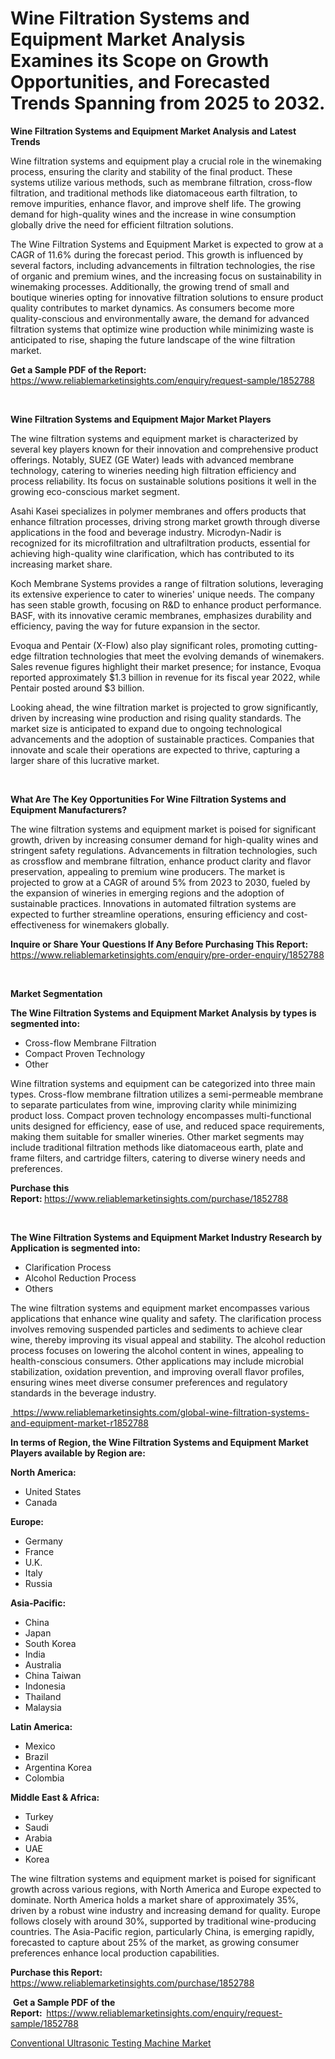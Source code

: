 <p><h1>Wine Filtration Systems and Equipment Market Analysis Examines its Scope on Growth Opportunities, and Forecasted Trends Spanning from 2025 to 2032.</h1></p><p><strong>Wine Filtration Systems and Equipment Market Analysis and Latest Trends</strong></p>
<p><p>Wine filtration systems and equipment play a crucial role in the winemaking process, ensuring the clarity and stability of the final product. These systems utilize various methods, such as membrane filtration, cross-flow filtration, and traditional methods like diatomaceous earth filtration, to remove impurities, enhance flavor, and improve shelf life. The growing demand for high-quality wines and the increase in wine consumption globally drive the need for efficient filtration solutions.</p><p>The Wine Filtration Systems and Equipment Market is expected to grow at a CAGR of 11.6% during the forecast period. This growth is influenced by several factors, including advancements in filtration technologies, the rise of organic and premium wines, and the increasing focus on sustainability in winemaking processes. Additionally, the growing trend of small and boutique wineries opting for innovative filtration solutions to ensure product quality contributes to market dynamics. As consumers become more quality-conscious and environmentally aware, the demand for advanced filtration systems that optimize wine production while minimizing waste is anticipated to rise, shaping the future landscape of the wine filtration market.</p></p>
<p><strong>Get a Sample PDF of the Report:&nbsp;</strong> <a href="https://www.reliablemarketinsights.com/enquiry/request-sample/1852788?utm_campaign=2535&utm_medium=2&utm_source=Github&utm_content=ia&utm_term=12042025&utm_id=wine-filtration-systems-and-equipment">https://www.reliablemarketinsights.com/enquiry/request-sample/1852788</a></p>
<p>&nbsp;</p>
<p><strong>Wine Filtration Systems and Equipment Major Market Players</strong></p>
<p><p>The wine filtration systems and equipment market is characterized by several key players known for their innovation and comprehensive product offerings. Notably, SUEZ (GE Water) leads with advanced membrane technology, catering to wineries needing high filtration efficiency and process reliability. Its focus on sustainable solutions positions it well in the growing eco-conscious market segment.</p><p>Asahi Kasei specializes in polymer membranes and offers products that enhance filtration processes, driving strong market growth through diverse applications in the food and beverage industry. Microdyn-Nadir is recognized for its microfiltration and ultrafiltration products, essential for achieving high-quality wine clarification, which has contributed to its increasing market share.</p><p>Koch Membrane Systems provides a range of filtration solutions, leveraging its extensive experience to cater to wineries' unique needs. The company has seen stable growth, focusing on R&D to enhance product performance. BASF, with its innovative ceramic membranes, emphasizes durability and efficiency, paving the way for future expansion in the sector.</p><p>Evoqua and Pentair (X-Flow) also play significant roles, promoting cutting-edge filtration technologies that meet the evolving demands of winemakers. Sales revenue figures highlight their market presence; for instance, Evoqua reported approximately $1.3 billion in revenue for its fiscal year 2022, while Pentair posted around $3 billion.</p><p>Looking ahead, the wine filtration market is projected to grow significantly, driven by increasing wine production and rising quality standards. The market size is anticipated to expand due to ongoing technological advancements and the adoption of sustainable practices. Companies that innovate and scale their operations are expected to thrive, capturing a larger share of this lucrative market.</p></p>
<p>&nbsp;</p>
<p><strong>What Are The Key Opportunities For Wine Filtration Systems and Equipment Manufacturers?</strong></p>
<p><p>The wine filtration systems and equipment market is poised for significant growth, driven by increasing consumer demand for high-quality wines and stringent safety regulations. Advancements in filtration technologies, such as crossflow and membrane filtration, enhance product clarity and flavor preservation, appealing to premium wine producers. The market is projected to grow at a CAGR of around 5% from 2023 to 2030, fueled by the expansion of wineries in emerging regions and the adoption of sustainable practices. Innovations in automated filtration systems are expected to further streamline operations, ensuring efficiency and cost-effectiveness for winemakers globally.</p></p>
<p><strong>Inquire or Share Your Questions If Any Before Purchasing This Report:</strong> <a href="https://www.reliablemarketinsights.com/enquiry/pre-order-enquiry/1852788?utm_campaign=2535&utm_medium=2&utm_source=Github&utm_content=ia&utm_term=12042025&utm_id=wine-filtration-systems-and-equipment">https://www.reliablemarketinsights.com/enquiry/pre-order-enquiry/1852788</a></p>
<p>&nbsp;</p>
<p><strong>Market Segmentation</strong></p>
<p><strong>The Wine Filtration Systems and Equipment Market Analysis by types is segmented into:</strong></p>
<p><ul><li>Cross-flow Membrane Filtration</li><li>Compact Proven Technology</li><li>Other</li></ul></p>
<p><p>Wine filtration systems and equipment can be categorized into three main types. Cross-flow membrane filtration utilizes a semi-permeable membrane to separate particulates from wine, improving clarity while minimizing product loss. Compact proven technology encompasses multi-functional units designed for efficiency, ease of use, and reduced space requirements, making them suitable for smaller wineries. Other market segments may include traditional filtration methods like diatomaceous earth, plate and frame filters, and cartridge filters, catering to diverse winery needs and preferences.</p></p>
<p><strong>Purchase this Report:&nbsp;</strong><a href="https://www.reliablemarketinsights.com/purchase/1852788?utm_campaign=2535&utm_medium=2&utm_source=Github&utm_content=ia&utm_term=12042025&utm_id=wine-filtration-systems-and-equipment">https://www.reliablemarketinsights.com/purchase/1852788</a></p>
<p>&nbsp;</p>
<p><strong>The Wine Filtration Systems and Equipment Market Industry Research by Application is segmented into:</strong></p>
<p><ul><li>Clarification Process</li><li>Alcohol Reduction Process</li><li>Others</li></ul></p>
<p><p>The wine filtration systems and equipment market encompasses various applications that enhance wine quality and safety. The clarification process involves removing suspended particles and sediments to achieve clear wine, thereby improving its visual appeal and stability. The alcohol reduction process focuses on lowering the alcohol content in wines, appealing to health-conscious consumers. Other applications may include microbial stabilization, oxidation prevention, and improving overall flavor profiles, ensuring wines meet diverse consumer preferences and regulatory standards in the beverage industry.</p></p>
<p><a href="https://www.reliablemarketinsights.com/global-wine-filtration-systems-and-equipment-market-r1852788?utm_campaign=2535&utm_medium=2&utm_source=Github&utm_content=ia&utm_term=12042025&utm_id=wine-filtration-systems-and-equipment">&nbsp;https://www.reliablemarketinsights.com/global-wine-filtration-systems-and-equipment-market-r1852788</a></p>
<p><strong>In terms of Region, the Wine Filtration Systems and Equipment Market Players available by Region are:</strong></p>
<p>
    <p> <strong> North America: </strong>
        <ul>
            <li>United States</li>
            <li>Canada</li>
        </ul>
        </p> 
    <p> <strong> Europe: </strong>
        <ul>
            <li>Germany</li>
            <li>France</li>
            <li>U.K.</li>
            <li>Italy</li>
            <li>Russia</li>
        </ul>
        </p> 
    <p> <strong> Asia-Pacific: </strong>
        <ul>
            <li>China</li>
            <li>Japan</li>
            <li>South Korea</li>
            <li>India</li>
            <li>Australia</li>
            <li>China Taiwan</li>
            <li>Indonesia</li>
            <li>Thailand</li>
            <li>Malaysia</li>
        </ul>
        </p> 
    <p> <strong> Latin America: </strong>
        <ul>
            <li>Mexico</li>
            <li>Brazil</li>
            <li>Argentina Korea</li>
            <li>Colombia</li>
        </ul>
        </p> 
    <p> <strong> Middle East & Africa: </strong>
        <ul>
            <li>Turkey</li>
            <li>Saudi</li>
            <li>Arabia</li>
            <li>UAE</li>
            <li>Korea</li>
        </ul>
    </p>
    </p>
<p><p>The wine filtration systems and equipment market is poised for significant growth across various regions, with North America and Europe expected to dominate. North America holds a market share of approximately 35%, driven by a robust wine industry and increasing demand for quality. Europe follows closely with around 30%, supported by traditional wine-producing countries. The Asia-Pacific region, particularly China, is emerging rapidly, forecasted to capture about 25% of the market, as growing consumer preferences enhance local production capabilities.</p></p>
<p><strong>Purchase this Report: </strong><a href="https://www.reliablemarketinsights.com/purchase/1852788?utm_campaign=2535&utm_medium=2&utm_source=Github&utm_content=ia&utm_term=12042025&utm_id=wine-filtration-systems-and-equipment">https://www.reliablemarketinsights.com/purchase/1852788</a></p>
<p>&nbsp;<strong>Get a Sample PDF of the Report:&nbsp;&nbsp;</strong><a href="https://www.reliablemarketinsights.com/enquiry/request-sample/1852788?utm_campaign=2535&utm_medium=2&utm_source=Github&utm_content=ia&utm_term=12042025&utm_id=wine-filtration-systems-and-equipment">https://www.reliablemarketinsights.com/enquiry/request-sample/1852788</a></p>
<p><strong></strong></p>
<p><p><a href="https://github.com/oliveroste6/Market-Research-Report-List-1/blob/main/conventional-ultrasonic-testing-machine-market.md?utm_campaign=2535&utm_medium=2&utm_source=Github&utm_content=ia&utm_term=12042025&utm_id=wine-filtration-systems-and-equipment">Conventional Ultrasonic Testing Machine Market</a></p></p>